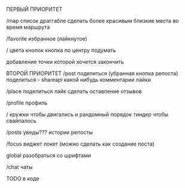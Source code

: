 ПЕРВЫЙ ПРИОРИТЕТ

/map
список драггабле сделать более красивым
близкие места во время маршрута

/favorite
избранное (лайкнутое)

/
цвета кнопок
кнопка по центру подумать

добавление точки которой хочется закончить



ВТОРОЙ ПРИОРИТЕТ
/post
поделиться (убранная кнопка репоста)
поделиться - shareapi какой нибудь
комментарии
лайки

/place
поделиться
лайк
сделать оставление отзывов

/profile
профиль

/
кружки чтобы двигались и рандомный порядок
тиндер чтобы свайпалось

/posts
уведы???
истории
репосты

/focus
виджет локет (можно сделать как создание поста)

global
разобраться со шрифтами

/chat
чаты


TODO в коде